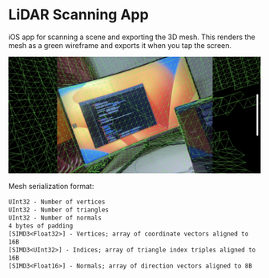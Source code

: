 # LiDAR Scanning App

iOS app for scanning a scene and exporting the 3D mesh. This renders the mesh as a green wireframe and exports it when you tap the screen.

![Screenshot of the green scene mesh overlaid on the real world](./Documentation/AppScreenshot.jpg)

Mesh serialization format:

```
UInt32 - Number of vertices
UInt32 - Number of triangles
UInt32 - Number of normals
4 bytes of padding
[SIMD3<Float32>] - Vertices; array of coordinate vectors aligned to 16B
[SIMD3<UInt32>] - Indices; array of triangle index triples aligned to 16B
[SIMD3<Float16>] - Normals; array of direction vectors aligned to 8B
```
